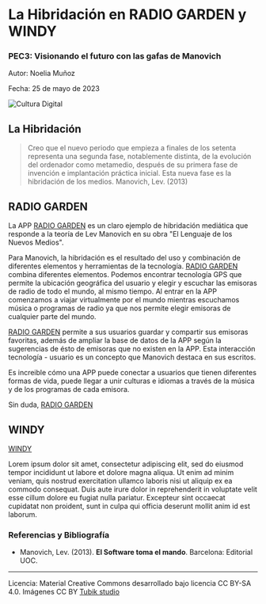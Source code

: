 # La Hibridación en RADIO GARDEN y WINDY

### PEC3: Visionando el futuro con las gafas de Manovich  


Autor: Noelia Muñoz


Fecha: 25 de mayo de 2023

![Cultura Digital](https://miro.medium.com/max/1400/0*9PyyNvrO2PcD3KuU.png) 



## La Hibridación


> Creo que el nuevo periodo que empieza a finales de los setenta representa una segunda fase, notablemente distinta, de la evolución del ordenador como metamedio, después de su primera fase de invención e implantación práctica inicial. Esta nueva fase es la hibridación de los medios. Manovich, Lev. (2013)



## RADIO GARDEN

La APP [RADIO GARDEN](https://radio.garden/ "Página web RADIO GARDEN") es un claro ejemplo de hibridación mediática que responde a la teoría de Lev Manovich en su obra "El Lenguaje de los Nuevos Medios". 

Para Manovich, la hibridación es el resultado del uso y combinación de diferentes elementos y herramientas de la tecnología. [RADIO GARDEN](https://radio.garden/  "Página web RADIO GARDEN") combina diferentes elementos. Podemos encontrar tecnología GPS que permite la ubicación geográfica del usuario y elegir y escuchar las emisoras de radio de todo el mundo, al mismo tiempo. Al entrar en la APP comenzamos a viajar virtualmente por el mundo mientras escuchamos música o programas de radio ya que nos permite elegir emisoras de cualquier parte del mundo.

[RADIO GARDEN](https://radio.garden/  "Página web RADIO GARDEN") permite a sus usuarios guardar y compartir sus emisoras favoritas, además de ampliar la base de datos de la APP según la sugerencias de ésto de emisoras que no existen en la APP. Esta interacción tecnología - usuario es un concepto que Manovich destaca en sus escritos.

Es increible cómo una APP puede conectar a usuarios que tienen diferentes formas de vida, puede llegar a unir culturas e idiomas a través de la música y de los programas de cada emisora. 

Sin duda, [RADIO GARDEN](https://radio.garden/  "Página web RADIO GARDEN") 


## WINDY

[WINDY](https://www.windy.com "Página web WINDY")

Lorem ipsum dolor sit amet, consectetur adipiscing elit, sed do eiusmod tempor incididunt ut labore et dolore magna aliqua. Ut enim ad minim veniam, quis nostrud exercitation ullamco laboris nisi ut aliquip ex ea commodo consequat. Duis aute irure dolor in reprehenderit in voluptate velit esse cillum dolore eu fugiat nulla pariatur. Excepteur sint occaecat cupidatat non proident, sunt in culpa qui officia deserunt mollit anim id est laborum.


### Referencias y Bibliografía

* Manovich, Lev. (2013). **El Software toma el mando**. Barcelona: Editorial UOC. 


----

Licencia: Material Creative Commons desarrollado bajo licencia CC BY-SA 4.0. Imágenes CC BY [Tubik studio](https://blog.tubikstudio.com/how-to-create-original-flat-illustrations-designers-tips/) 
